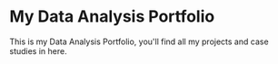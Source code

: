 # My Data Analysis Portfolio
This is my Data Analysis Portfolio, you'll find all my projects and case studies in here.
